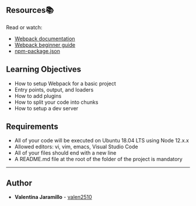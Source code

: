 ## Resources:books:

Read or watch:

- [Webpack documentation](https://webpack.js.org/concepts/)
- [Webpack beginner guide](https://www.sitepoint.com/webpack-beginner-guide/)
- [npm-package.json](https://docs.npmjs.com/cli/v8/configuring-npm/package-json)

## Learning Objectives

- How to setup Webpack for a basic project
- Entry points, output, and loaders
- How to add plugins
- How to split your code into chunks
- How to setup a dev server

## Requirements

- All of your code will be executed on Ubuntu 18.04 LTS using Node 12.x.x
- Allowed editors: vi, vim, emacs, Visual Studio Code
- All of your files should end with a new line
- A README.md file at the root of the folder of the project is mandatory

---

## Author

- **Valentina Jaramillo** - [valen2510](https://github.com/valen2510)
